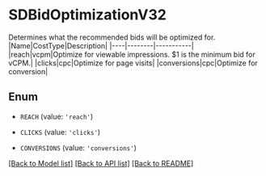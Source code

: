 # SDBidOptimizationV32

Determines what the recommended bids will be optimized for.   |Name|CostType|Description| |----|--------|-----------| |reach|vcpm|Optimize for viewable impressions. $1 is the minimum bid for vCPM.| |clicks|cpc|Optimize for page visits| |conversions|cpc|Optimize for conversion|

## Enum

* `REACH` (value: `'reach'`)

* `CLICKS` (value: `'clicks'`)

* `CONVERSIONS` (value: `'conversions'`)

[[Back to Model list]](../README.md#documentation-for-models) [[Back to API list]](../README.md#documentation-for-api-endpoints) [[Back to README]](../README.md)


